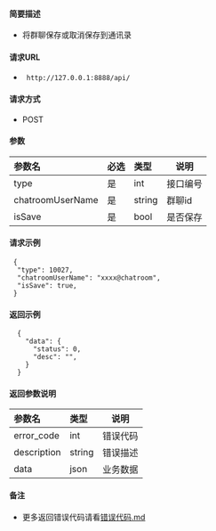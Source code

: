 
#### 简要描述

- 将群聊保存或取消保存到通讯录

#### 请求URL
- ` http://127.0.0.1:8888/api/`
  
#### 请求方式
- POST 

#### 参数

| 参数名              | 必选 | 类型     | 说明   |   
|:-----------------|:---|:-------|------|   
| type             | 是  | int    | 接口编号 |   
| chatroomUserName | 是  | string | 群聊id |   
| isSave           | 是  | bool   | 是否保存 |   

#### 请求示例

```
 {
  "type": 10027,
  "chatroomUserName": "xxxx@chatroom",
  "isSave": true,
 } 
```

#### 返回示例 

``` 
  {
    "data": {
      "status": 0,
      "desc": "",
    }
  }
```

#### 返回参数说明 

| 参数名         | 类型     | 说明   |   
|:------------|:-------|------|   
| error_code  | int    | 错误代码 |   
| description | string | 错误描述 |   
| data        | json   | 业务数据 |   

#### 备注 

- 更多返回错误代码请看[错误代码.md](../错误代码.md)






